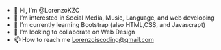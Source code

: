 - 👋 Hi, I’m @LorenzoKZC
- 👀 I’m interested in Social Media, Music, Language, and web developing
- 🌱 I’m currently learning Bootstrap (also HTML,CSS, and Javascrapt)
- 💞️ I’m looking to collaborate on Web Design 
- 📫 How to reach me Lorenzoiscoding@gmail.com

<!---
LorenzoKZC/LorenzoKZC is a ✨ special ✨ repository because its `README.md` (this file) appears on your GitHub profile.
You can click the Preview link to take a look at your changes.
--->
